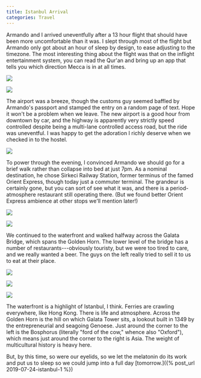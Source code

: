 ```yaml
---
title: Istanbul Arrival
categories: Travel
---
```


Armando and I arrived uneventfully after a 13 hour flight that should
have been more uncomfortable than it was. I slept through most of the
flight but Armando only got about an hour of sleep by design, to ease
adjusting to the timezone. The most interesting thing about the flight
was that on the inflight entertainment system, you can read the Qur'an
and bring up an app that tells you which direction Mecca is in at all
times. 

![](/assets/img/2019-07-22-istanbul-arrival/IMG_6156.jpeg)

![](/assets/img/2019-07-22-istanbul-arrival/IMG_6141.jpeg)


The airport was a breeze, though the customs guy seemed baffled by Armando's passport and stamped the entry on a random page of text. Hope it won't be a problem when we leave. The new airport is a good hour from downtown by car, and the highway is apparently very strictly speed controlled despite being a multi-lane controlled access road, but the ride was uneventful. I was happy to get the adoration I richly deserve when we checked in to the hostel.

![](/assets/img/2019-07-22-istanbul-arrival/IMG_6159.jpeg)

To power through the evening, I convinced Armando we should go for a brief walk rather than collapse into bed at just 7pm. As a nominal destination, he chose Sirkeci Railway Station, former terminus of the famed Orient Express, though today just a commuter terminal. The grandeur is certainly gone, but you can sort of see what it was, and there is a period-atmosphere restaurant still operating there. (But we found better Orient Express ambience at other stops we'll mention later!)

![](/assets/img/2019-07-22-istanbul-arrival/IMG_6193.jpeg)

![](/assets/img/2019-07-22-istanbul-arrival/IMG_6161.jpeg)

We continued to the waterfront and walked halfway across the Galata Bridge, which spans the Golden Horn. The lower level of the bridge has a number of restaurants---obviously touristy, but we were too tired to care, and we really wanted a beer. The guys on the left really tried to sell it to us to eat at their place.

![](/assets/img/2019-07-22-istanbul-arrival/IMG_6166.jpeg)

![](/assets/img/2019-07-22-istanbul-arrival/IMG_6165.jpeg)

![](/assets/img/2019-07-22-istanbul-arrival/IMG_6167.jpeg)

The waterfront is a highlight of Istanbul, I think. Ferries are
crawling everywhere, like Hong Kong. There is life and
atmosphere. Across the Golden Horn is the hill on which Galata Tower
sits, a lookout built in 1349 by the entrepreneurial and seagoing
Genoese. Just around the corner to the left is the Bosphorus
(literally "ford of the cow," whence also "Oxford"), which means just
around the corner to the right is Asia. The weight of multicultural
history is heavy here. 

But, by this time, so were our eyelids, so we let the melatonin do its
work and put us to sleep so we could jump into a full
day [tomorrow.]({% post_url 2019-07-24-istanbul-1 %})
